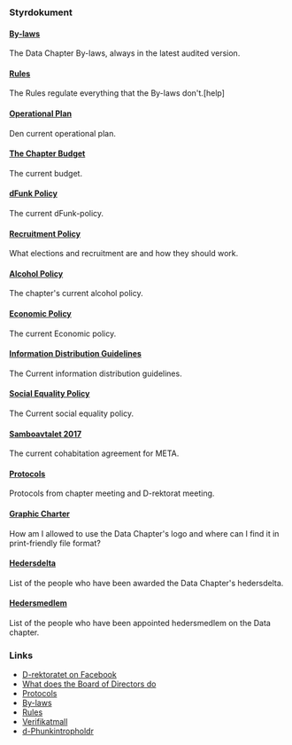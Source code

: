 ### Styrdokument

#### [By-laws](https://styrdokument.datasektionen.se/stadgar)

The Data Chapter By-laws, always in the latest audited version.

#### [Rules](https://styrdokument.datasektionen.se/reglemente)

The Rules regulate everything that the By-laws don't.[help]

#### [Operational Plan](/organisation/verksamhetsplan)

Den current operational plan.

#### [The Chapter Budget](/organisation/budget)

The current budget.

#### [dFunk Policy](https://styrdokument.datasektionen.se/dfunkpolicy)

The current dFunk-policy.

#### [Recruitment Policy](https://styrdokument.datasektionen.se/rekryteringspolicy)

What elections and recruitment are and how they should work.

#### [Alcohol Policy](https://styrdokument.datasektionen.se/alkoholpolicy)

The chapter's current alcohol policy.

#### [Economic Policy](https://styrdokument.datasektionen.se/ekonomiskt_styrdokument)

The current Economic policy.

#### [Information Distribution Guidelines](https://styrdokument.datasektionen.se/informationsspridningsguidelines)

The Current information distribution guidelines.

#### [Social Equality Policy](https://styrdokument.datasektionen.se/jamlikhetspolicy)

The Current social equality policy.

#### [Samboavtalet 2017](http://static.datasektionen.se/organisation/samboendeavtal2017.pdf)

The current cohabitation agreement for META.

#### [Protocols](/organisation/protokoll)

Protocols from chapter meeting and D-rektorat meeting.

#### [Graphic Charter](/organisation/grafisk-profil)

How am I allowed to use the Data Chapter's logo and where can I find it in print-friendly file format?

#### [Hedersdelta](/sektionen/hedersdelta)

List of the people who have been awarded the Data Chapter's hedersdelta.

#### [Hedersmedlem](/sektionen/hedersmedlem)

List of the people who have been appointed hedersmedlem on the Data chapter.

### Links

-   [D-rektoratet on Facebook](https://facebook.com/drektoratet/)
-   [What does the Board of Directors do](/sektionen/sammansattning)
-   [Protocols](/organisation/protokoll)
-   [By-laws](https://styrdokument.datasektionen.se/stadgar)
-   [Rules](https://styrdokument.datasektionen.se/reglemente)
-   [Verifikatmall](https://static.datasektionen.se/kvittomall-ht16)
-   [d-Phunkintropholdr](http://static.datasektionen.se/infphldr2016-12-15.pdf)
